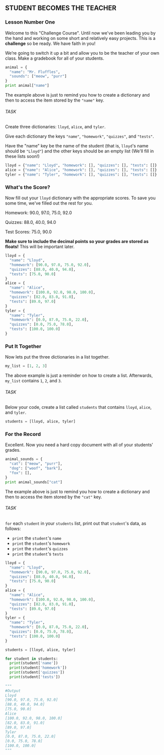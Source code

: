 ## STUDENT BECOMES THE TEACHER

### Lesson Number One
<p>Welcome to this "Challenge Course". Until now we've been leading you by the hand and working on some short and relatively easy projects. This is a <strong>challenge</strong> so be ready. We have faith in you!</p>
<p>We’re going to switch it up a bit and allow you to be the teacher of your own class. Make a gradebook for all of your students.</p>

```python
animal = {
  "name": "Mr. Fluffles",
  "sounds": ["meow", "purr"]
}
print animal["name"]
```

<p>The example above is just to remind you how to create a dictionary and then to access the item stored by the <code>"name"</code> key.</p>

###### TASK
<div class="theme__22QeW-d-YRjfwg7z9oiZH_"><p>Create three dictionaries: <code>lloyd</code>, <code>alice</code>, and <code>tyler</code>.  </p>
<p>Give each dictionary the keys <code>"name"</code>, <code>"homework"</code>, <code>"quizzes"</code>, and <code>"tests"</code>.  </p>
<p>Have the "name" key be the name of the student (that is, <code>lloyd</code>'s name should be <code>"Lloyd"</code>) and the other keys should be an empty list (We'll fill in these lists soon!)</p>
</div>

```python
lloyd = {"name": "Lloyd", "homework": [], "quizzes": [], "tests": []}
alice = {"name": "Alice", "homework": [], "quizzes": [], "tests": []}
tyler = {"name": "Tyler", "homework": [], "quizzes": [], "tests": []}
```

### What's the Score?

<div class="theme__22QeW-d-YRjfwg7z9oiZH_"><p>Now fill out your <code>lloyd</code> dictionary with the appropriate scores. To save you some time, we've filled out the rest for you.</p>
<p>Homework: 90.0, 97.0, 75.0, 92.0</p>
<p>Quizzes: 88.0, 40.0, 94.0</p>
<p>Test Scores: 75.0, 90.0</p>
<p><strong>Make sure to include the decimal points so your grades are stored as floats!</strong> This will be important later.</p>
</div>

```python
lloyd = {
  "name": "Lloyd",
  "homework": [90.0, 97.0, 75.0, 92.0],
  "quizzes": [88.0, 40.0, 94.0],
  "tests": [75.0, 90.0]
}
alice = {
  "name": "Alice",
  "homework": [100.0, 92.0, 98.0, 100.0],
  "quizzes": [82.0, 83.0, 91.0],
  "tests": [89.0, 97.0]
}
tyler = {
  "name": "Tyler",
  "homework": [0.0, 87.0, 75.0, 22.0],
  "quizzes": [0.0, 75.0, 78.0],
  "tests": [100.0, 100.0]
}
```

### Put It Together
<p>Now lets put the three dictionaries in a list together.</p>

```python 
my_list = [1, 2, 3]
```

<p>The above example is just a reminder on how to create a list. Afterwards, <code>my_list</code> contains <code>1</code>, <code>2</code>, and <code>3</code>.</p>

###### TASK

<p>Below your code, create a list called <code>students</code> that contains <code>lloyd</code>, <code>alice</code>, and <code>tyler</code>.</p>

```python 
students = [lloyd, alice, tyler]
```

### For the Record
Excellent. Now you need a hard copy document with all of your students' grades.

```python 
animal_sounds = {
  "cat": ["meow", "purr"],
  "dog": ["woof", "bark"],
  "fox": [],
}
print animal_sounds["cat"]
```

<p>The example above is just to remind you how to create a dictionary and then to access the item stored by the <code>"cat"</code> key.</p>

###### TASK

<div class="theme__22QeW-d-YRjfwg7z9oiZH_"><p><code>for</code> each <code>student</code> in your <code>students</code> list, print out that <code>student</code>'s data, as follows:</p>
<ul>
<li><code>print</code> the <code>student</code>'s <code>name</code></li>
<li><code>print</code> the <code>student</code>'s <code>homework</code></li>
<li><code>print</code> the <code>student</code>'s <code>quizzes</code></li>
<li><code>print</code> the <code>student</code>'s <code>tests</code></li>
</ul>
</div>

```python
lloyd = {
  "name": "Lloyd",
  "homework": [90.0, 97.0, 75.0, 92.0],
  "quizzes": [88.0, 40.0, 94.0],
  "tests": [75.0, 90.0]
}
alice = {
  "name": "Alice",
  "homework": [100.0, 92.0, 98.0, 100.0],
  "quizzes": [82.0, 83.0, 91.0],
  "tests": [89.0, 97.0]
}
tyler = {
  "name": "Tyler",
  "homework": [0.0, 87.0, 75.0, 22.0],
  "quizzes": [0.0, 75.0, 78.0],
  "tests": [100.0, 100.0]
}

students = [lloyd, alice, tyler]

for student in students:
  print(student['name'])
  print(student['homework'])
  print(student['quizzes'])
  print(student['tests'])
  
"""
#Output 
Lloyd
[90.0, 97.0, 75.0, 92.0]
[88.0, 40.0, 94.0]
[75.0, 90.0]
Alice
[100.0, 92.0, 98.0, 100.0]
[82.0, 83.0, 91.0]
[89.0, 97.0]
Tyler
[0.0, 87.0, 75.0, 22.0]
[0.0, 75.0, 78.0]
[100.0, 100.0]
"""
```
